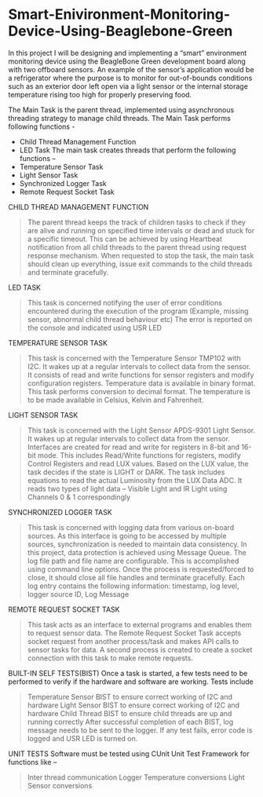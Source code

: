 # Smart-Enivironment-Monitoring-Device-Using-Beaglebone-Green
In this project I will be designing and implementing a “smart” environment monitoring device using the BeagleBone Green development board along with two offboard sensors. An example of the sensor’s application would be a refrigerator where the purpose is to monitor for out-of-bounds conditions such as an exterior door left open via a light sensor or the internal storage temperature rising too high for properly preserving food.

The Main Task is the parent thread, implemented using asynchronous threading strategy to manage child threads. The Main Task performs following functions - 
-	Child Thread Management Function
-	LED Task
The main task creates threads that perform the following functions –
-	Temperature Sensor Task
-	Light Sensor Task
-	Synchronized Logger Task
-	Remote Request Socket Task

CHILD THREAD MANAGEMENT FUNCTION
>	The parent thread keeps the track of children tasks to check if they are alive and running on specified time intervals or dead and stuck for a specific timeout.
>	This can be achieved by using Heartbeat notification from all child threads to the parent thread using request response mechanism.
>	When requested to stop the task, the main task should clean up everything, issue exit commands to the child threads and terminate gracefully.

LED TASK
>	This task is concerned notifying the user of error conditions encountered during the execution of the program (Example, missing sensor, abnormal child thread behaviour etc)
>	The error is reported on the console and indicated using USR LED

TEMPERATURE SENSOR TASK
>	This task is concerned with the Temperature Sensor TMP102 with I2C. It wakes up at a regular intervals to collect data from the sensor.
>	It consists of read and write functions for sensor registers and modify configuration registers.
>	Temperature data is available in binary format. This task performs conversion to decimal format. The temperature is to be made available in Celsius, Kelvin and Fahrenheit.

LIGHT SENSOR TASK
>	This task is concerned with the Light Sensor APDS-9301 Light Sensor. It wakes up at regular intervals to collect data from the sensor.
>	Interfaces are created for read and write for registers in 8-bit and 16-bit mode. This includes Read/Write functions for registers, modify Control Registers and read LUX values. Based on the LUX value, the task decides if the state is LIGHT or DARK.
>	The task includes equations to read the actual Luminosity from the LUX Data ADC. It reads two types of light data – Visible Light and IR Light using Channels 0 & 1 correspondingly

SYNCHRONIZED LOGGER TASK
>	This task is concerned with logging data from various on-board sources. As this interface is going to be accessed by multiple sources, synchronization is needed to maintain data consistency. In this project, data protection is achieved using Message Queue. 
>	The log file path and file name are configurable. This is accomplished using command line options. 
>	Once the process is requested/forced to close, it should close all file handles and terminate gracefully.
>	 Each log entry contains the following information: timestamp, log level, logger source ID, Log Message

REMOTE REQUEST SOCKET TASK
>	This task acts as an interface to external programs and enables them to request sensor data. 
>	The Remote Request Socket Task accepts socket request from another process/task and makes API calls to sensor tasks for data.
>	A second process is created to create a socket connection with this task to make remote requests.

BUILT-IN SELF TESTS(BIST)
Once a task is started, a few tests need to be performed to verify if the hardware and software are working. Tests include 
>	Temperature Sensor BIST to ensure correct working of I2C and hardware
>	Light Sensor BIST to ensure correct working of I2C and hardware
>	Child Thread BIST to ensure child threads are up and running correctly
After successful completion of each BIST, log message needs to be sent to the logger. If any test fails, error code is logged and USR LED is turned on.

UNIT TESTS
Software must be tested using CUnit Unit Test Framework for functions like –
>	Inter thread communication
>	Logger
>	Temperature conversions
>	Light Sensor conversions


